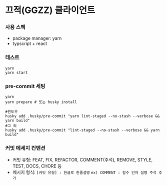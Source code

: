 # 끄적(GGZZ) 클라이언트

### 사용 스펙

- package manager: yarn
- typscript + react

### 테스트

```shell
yarn
yarn start
```

### pre-commit 세팅

```shell
yarn
yarn prepare # 또는 husky install

#윈도우
husky add .husky/pre-commit "yarn lint-staged --no-stash --verbose && yarn build"
#그 외
husky add .husky/pre-commit "lint-staged --no-stash --verbose && yarn build"
```

### 커밋 메세지 컨벤션

- 커밋 유형: FEAT, FIX, REFACTOR, COMMENT(주석), REMOVE, STYLE, TEST, DOCS, CHORE 등
- 메시지 형식: `[커밋 유형] : 한글로 한줄설명`
  `ex) COMMENT : 함수 인자 설명 주석 추가`

